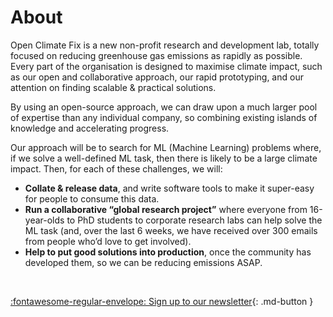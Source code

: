# About

Open Climate Fix is a new non-profit research and development lab, totally focused on reducing greenhouse gas emissions as rapidly as possible. Every part of the organisation is designed to maximise climate impact, such as our open and collaborative approach, our rapid prototyping, and our attention on finding scalable & practical solutions.

By using an open-source approach, we can draw upon a much larger pool of expertise than any individual company, so combining existing islands of knowledge and accelerating progress.

Our approach will be to search for ML (Machine Learning) problems where, if we solve a well-defined ML task, then there is likely to be a large climate impact. Then, for each of these challenges, we will:

* <b>Collate & release data</b>, and write software tools to make it super-easy for people to consume this data.
* <b>Run a collaborative “global research project”</b> where everyone from 16-year-olds to PhD students to corporate research labs can help solve the ML task (and, over the last 6 weeks, we have received over 300 emails from people who’d love to get involved).
* <b>Help to put good solutions into production</b>, once the community has developed them, so we can be reducing emissions ASAP.

<br>

[:fontawesome-regular-envelope: Sign up to our newsletter](https://eepurl.com/guCjvH){: .md-button }

<br>